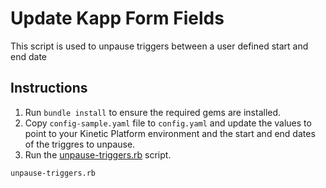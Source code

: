 # Update Kapp Form Fields

This script is used to unpause triggers between a user defined start and end date

## Instructions

1. Run `bundle install` to ensure the required gems are installed.
2. Copy `config-sample.yaml` file to `config.yaml` and update the values to point to your Kinetic Platform environment and the start and end dates of the triggres to unpause.
3. Run the [unpause-triggers.rb](unpause-triggers.rb) script.

```sh
unpause-triggers.rb 
```
